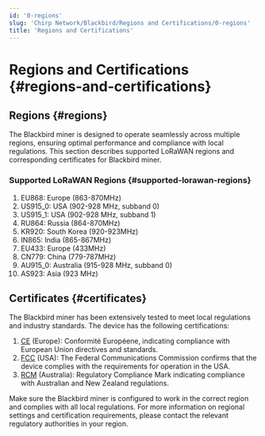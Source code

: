 ```yaml
---
id: '0-regions'
slug: 'Chirp Network/Blackbird/Regions and Certifications/0-regions'
title: 'Regions and Certifications'
---
```


# Regions and Certifications {#regions-and-certifications}

## Regions {#regions}

The Blackbird miner is designed to operate seamlessly across multiple regions, ensuring optimal performance and compliance with local regulations. This section describes supported LoRaWAN regions and corresponding certificates for Blackbird miner.

### Supported LoRaWAN Regions {#supported-lorawan-regions}

1. EU868: Europe (863-870MHz)
2. US915_0: USA (902-928 MHz, subband 0)
3. US915_1: USA (902-928 MHz, subband 1)
4. RU864: Russia (864-870MHz)
5. KR920: South Korea (920-923MHz)
6. IN865: India (865-867MHz)
7. EU433: Europe (433MHz)
8. CN779: China (779-787MHz)
9. AU915_0: Australia (915-928 MHz, subband 0)
10. AS923: Asia (923 MHz)

## Certificates {#certificates}

The Blackbird miner has been extensively tested to meet local regulations and industry standards. The device has the following certifications:

1. [CE](RAK7289CV2H_RAK7289V2H_CE_Certification.pdf) (Europe): Conformité Européene, indicating compliance with European Union directives and standards.
2. [FCC](RAK7289CV2H_RAK7289V2H_FCC_Certification.pdf) (USA): The Federal Communications Commission confirms that the device complies with the requirements for operation in the USA.
3. [RCM](RAK7289CV2H_RAK7289V2H_RCM_Certification.pdf) (Australia): Regulatory Compliance Mark indicating compliance with Australian and New Zealand regulations.

Make sure the Blackbird miner is configured to work in the correct region and complies with all local regulations. For more information on regional settings and certification requirements, please contact the relevant regulatory authorities in your region.
